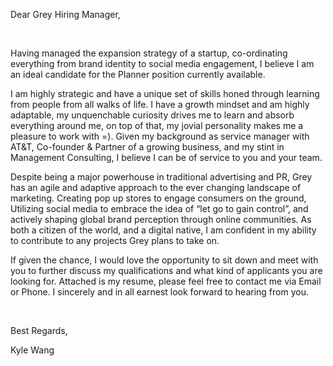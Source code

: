 Dear Grey Hiring Manager,

<br>

Having managed the expansion strategy of a startup, co-ordinating everything from brand identity to social media engagement, I believe I am an ideal candidate for the Planner position currently available.  

I am highly strategic and have a unique set of skills honed through learning from people from all walks of life. I have a growth mindset and am highly adaptable, my unquenchable curiosity drives me to learn and absorb everything around me, on top of that, my jovial personality makes me a pleasure to work with =). Given my background as service manager with AT&T, Co-founder & Partner of a growing business, and my stint in Management Consulting, I believe I can be of service to you and your team.

Despite being a major powerhouse in traditional advertising and PR, Grey has an agile and adaptive approach to the ever changing landscape of marketing. Creating pop up stores to engage consumers on the ground, Utilizing social media to embrace the idea of “let go to gain control”, and actively shaping global brand perception through online communities. As both a citizen of the world, and a digital native, I am confident in my ability to contribute to any projects Grey plans to take on.   

If given the chance, I would love the opportunity to sit down and meet with you to further discuss my qualifications and what kind of applicants you are looking for. Attached is my resume, please feel free to contact me via Email or Phone.  I sincerely and in all earnest look forward to hearing from you.

<br>

Best Regards,

Kyle Wang
